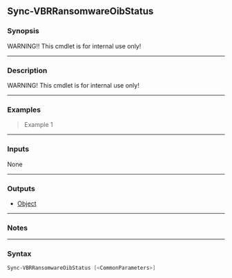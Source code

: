 Sync-VBRRansomwareOibStatus
---------------------------

### Synopsis
WARNING!! This cmdlet is for internal use only!

---

### Description

WARNING! This cmdlet is for internal use only!

---

### Examples
> Example 1

---

### Inputs
None

---

### Outputs
* [Object](https://learn.microsoft.com/en-us/dotnet/api/System.Object)

---

### Notes

---

### Syntax
```PowerShell
Sync-VBRRansomwareOibStatus [<CommonParameters>]
```
